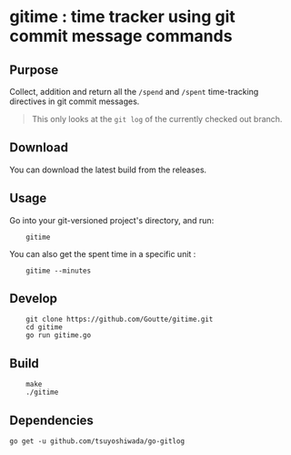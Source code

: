 gitime : time tracker using git commit message commands
=======================================================

Purpose
-------

Collect, addition and return all the `/spend` and `/spent` time-tracking directives in git commit messages.

> This only looks at the `git log` of the currently checked out branch.


Download
--------

You can download the latest build from the releases.


Usage
-----

Go into your git-versioned project's directory, and run:

```
    gitime
```

You can also get the spent time in a specific unit :

```
    gitime --minutes
```


Develop
-------

```
    git clone https://github.com/Goutte/gitime.git
    cd gitime
	go run gitime.go
```


Build
-----

```
    make
    ./gitime
```


Dependencies
------------

	go get -u github.com/tsuyoshiwada/go-gitlog


